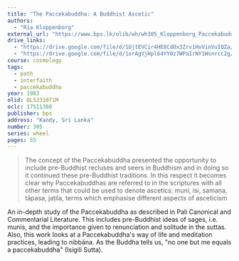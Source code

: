 ```yaml
---
title: "The Paccekabuddha: A Buddhist Ascetic"
authors:
  - "Ria Kloppenborg"
external_url: "https://www.bps.lk/olib/wh/wh305_Kloppenborg_Paccekabuddha-Concept-In-Pali-Canon-Commentary.html"
drive_links:
  - "https://drive.google.com/file/d/1UjtEVCir4HE8CdOx3Zrv1HvVinVuIQZa/view?usp=drive_link"
  - "https://drive.google.com/file/d/1orAgVjHpl64YY0z7WPaIrNY1Wsnrcc2g/view?usp=drive_link"
course: cosmology
tags:
  - path
  - interfaith
  - paccekabuddha
year: 1983
olid: OL5231071M
oclc: 17511360
publisher: bps
address: "Kandy, Sri Lanka"
number: 305
series: wheel
pages: 55
---
```


> The concept of the Paccekabuddha presented the
opportunity to include pre-Buddhist recluses and seers in
Buddhism and in doing so it continued these pre-Buddhist
traditions. In this respect it becomes clear why
Paccekabuddhas are referred to in the scriptures with all
other terms that could be used to denote ascetics: muni, isi,
samaṇa, tāpasa, jaṭila, terms which emphasise different
aspects of asceticism

An in-depth study of the Paccekabuddha as described in Pali Canonical and Commentarial Literature.
This includes pre-Buddhist ideas of sages, i.e. munis, and the importance given to renunciation and solitude in the suttas.
Also, this work looks at a Paccekabuddha's way of life and meditation practices, leading to nibbāna. As the Buddha tells us, "no one but me equals a paccekabuddha" (Isigili Sutta). 
